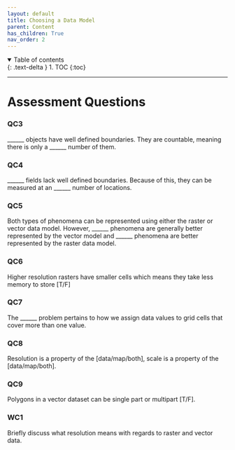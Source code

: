```yaml
---
layout: default
title: Choosing a Data Model
parent: Content
has_children: True
nav_order: 2
---
```



<details open markdown="block">
  <summary>
    Table of contents
  </summary>
  {: .text-delta }
1. TOC
{:toc}
</details>


---

# Assessment Questions

### QC3

______ objects have well defined boundaries.  They are countable, meaning there is only a ______ number of them.

### QC4

______ fields lack well defined boundaries.  Because of this, they can be measured at an ______ number of locations.

### QC5

Both types of phenomena can be represented using either the raster or vector data model.  However, ______ phenomena are generally better represented by the vector model and ______ phenomena are better represented by the raster data model.

### QC6

Higher resolution rasters have smaller cells which means they take less memory to store [T/F]

### QC7 

The ______ problem pertains to how we assign data values to grid cells that cover more than one value.

### QC8

Resolution is a property of the [data/map/both], scale is a property of the [data/map/both].

### QC9

Polygons in a vector dataset can be single part or multipart [T/F].

### WC1

Briefly discuss what resolution means with regards to raster and vector data.  